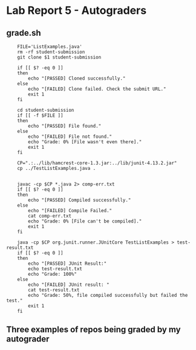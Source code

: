 
# Lab Report 5 - Autograders

## grade.sh 

        FILE='ListExamples.java'
        rm -rf student-submission
        git clone $1 student-submission

        if [[ $? -eq 0 ]]
        then
            echo "[PASSED] Cloned successfully."
        else
            echo "[FAILED] Clone failed. Check the submit URL."
            exit 1
        fi

        cd student-submission
        if [[ -f $FILE ]]
        then 
            echo "[PASSED] File found."
        else
            echo "[FAILED] File not found."
            echo "Grade: 0% [File wasn't even there]."
            exit 1
        fi  

        CP=".:../lib/hamcrest-core-1.3.jar:../lib/junit-4.13.2.jar"
        cp ../TestListExamples.java .


        javac -cp $CP *.java 2> comp-err.txt
        if [[ $? -eq 0 ]]
        then
            echo "[PASSED] Compiled successfully."
        else
            echo "[FAILED] Compile Failed."
            cat comp-err.txt
            echo "Grade: 0% [File can't be compiled]."
            exit 1
        fi

        java -cp $CP org.junit.runner.JUnitCore TestListExamples > test-result.txt
        if [[ $? -eq 0 ]]
        then
            echo "[PASSED] JUnit Result:"
            echo test-result.txt
            echo "Grade: 100%"
        else
            echo "[FAILED] JUnit result: "
            cat test-result.txt
            echo "Grade: 50%, file compiled successfully but failed the test."
            exit 1
        fi




## Three examples of repos being graded by my autograder
